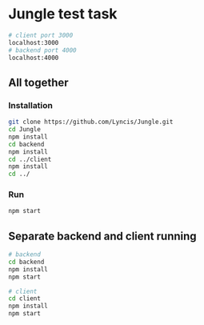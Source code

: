 # Jungle test task
```bash
# client port 3000
localhost:3000
# backend port 4000
localhost:4000
```

## All together
### Installation
```bash
git clone https://github.com/Lyncis/Jungle.git
cd Jungle
npm install
cd backend
npm install
cd ../client
npm install
cd ../
```

### Run
```bash
npm start
```

## Separate backend and client running
```bash
# backend
cd backend
npm install
npm start

# client
cd client
npm install
npm start
```